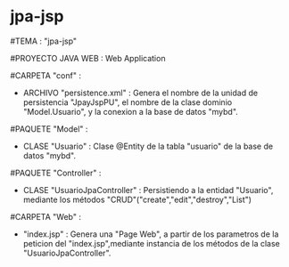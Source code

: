 # jpa-jsp

#TEMA :  "jpa-jsp"

#PROYECTO JAVA WEB  :  Web Application

#CARPETA "conf" :

   - ARCHIVO "persistence.xml" :  Genera el nombre de la unidad de persistencia "JpayJspPU",
      el nombre de la clase dominio "Model.Usuario", y la conexion a la base de datos "mybd".

#PAQUETE "Model" :  

  - CLASE "Usuario" :  Clase @Entity de la tabla "usuario" de la base de datos "mybd".
    
#PAQUETE "Controller" :    

  - CLASE "UsuarioJpaController" :  Persistiendo a la entidad "Usuario", 
       mediante los métodos "CRUD"("create","edit","destroy","List")
                
#CARPETA "Web" : 

  - "index.jsp" :  Genera una "Page Web", a partir de los parametros de la peticion 
       del "index.jsp",mediante instancia de los métodos 
       de la clase "UsuarioJpaController".
